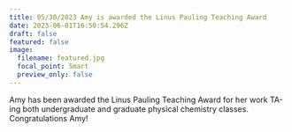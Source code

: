 ```yaml
---
title: 05/30/2023 Amy is awarded the Linus Pauling Teaching Award
date: 2023-06-01T16:50:54.296Z
draft: false
featured: false
image:
  filename: featured.jpg
  focal_point: Smart
  preview_only: false
---
```

A﻿my has been awarded the Linus Pauling Teaching Award for her work TA-ing both undergraduate and graduate physical chemistry classes. Congratulations Amy!